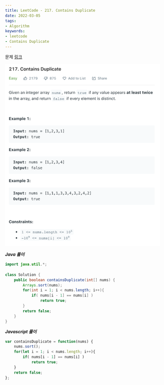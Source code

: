 ```yaml
---
title: LeetCode - 217. Contains Duplicate
date: 2022-03-05
tags:
- Algorithm
keywords:
- leetcode
- Contains Duplicate
---
```


문제 [링크](https://leetcode.com/problems/contains-duplicate/)

![](problem.png)

_**Java 풀이**_
```java
import java.util.*;

class Solution {
    public boolean containsDuplicate(int[] nums) {
        Arrays.sort(nums);
        for(int i = 1; i < nums.length; i++){
            if( nums[i - 1] == nums[i] )
                return true;
        }
        return false;
    }
}
```

_**Javascript 풀이**_
```javascript
var containsDuplicate = function(nums) {
	nums.sort();
	for(let i = 1; i < nums.length; i++){
		if( nums[i - 1] == nums[i] )
			return true;
	}
	return false;
};
```
